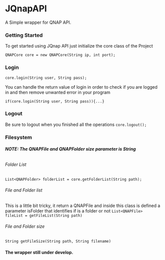 # JQnapAPI
A Simple wrapper for QNAP API.


### Getting Started
To get started using JQnap API just initialize the core class of the Project
 
`QNAPCore core = new QNAPCore(String ip, int port);`

### Login
`core.login(String user, String pass);`

You can handle the return value of login in order to check if you are logged in and then remove unwanted error in your program

`if(core.login(String user, String pass)){...}`

### Logout
Be sure to logout when you finished all the operations
`core.logout();`

### Filesystem
###### **NOTE: The QNAPFile and QNAPFolder size parameter is String**

###### Folder List
`List<QNAPFolder> folderList = core.getFolderList(String path);`
###### File and Folder list
This is a little bit tricky, it return a QNAPFile and inside this class is defined a parameter isFolder that identifies if is a folder or not
`List<QNAPFile> fileList = getFileList(String path)`

###### File and Folder size
`String getFileSize(String path, String filename)`




#### The wrapper still under develop. 
